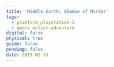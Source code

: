 ```yaml
---
title: 'Middle-Earth: Shadow of Mordor'
tags:
  - platform_playstation-3
  - genre_action-adventure
digital: false
physical: true
guide: false
pending: false
date: 2015-02-19
---
```

